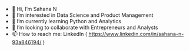 - 👋 Hi, I’m Sahana N
- 👀 I’m interested in Data Science and Product Management
- 🌱 I’m currently learning Python and Analytics 
- 💞️ I’m looking to collaborate with Entrepreneurs and Analysts
- 📫 How to reach me: LinkedIn ( https://www.linkedin.com/in/sahana-n-93a846194/ )

<!---
SahanaNH3/SahanaNH3 is a ✨ special ✨ repository because its `README.md` (this file) appears on your GitHub profile.
You can click the Preview link to take a look at your changes.
--->
